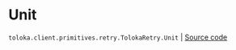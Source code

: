# Unit
`toloka.client.primitives.retry.TolokaRetry.Unit` | [Source code](https://github.com/Toloka/toloka-kit/blob/v1.0.1/src/client/primitives/retry.py#L28)

